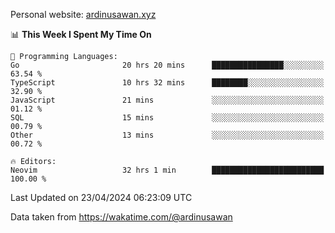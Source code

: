 Personal website: [ardinusawan.xyz](https://ardinusawan.xyz)

<!--START_SECTION:waka-->
📊 **This Week I Spent My Time On** 

```text
💬 Programming Languages: 
Go                       20 hrs 20 mins      ████████████████░░░░░░░░░   63.54 % 
TypeScript               10 hrs 32 mins      ████████░░░░░░░░░░░░░░░░░   32.90 % 
JavaScript               21 mins             ░░░░░░░░░░░░░░░░░░░░░░░░░   01.12 % 
SQL                      15 mins             ░░░░░░░░░░░░░░░░░░░░░░░░░   00.79 % 
Other                    13 mins             ░░░░░░░░░░░░░░░░░░░░░░░░░   00.72 % 

🔥 Editors: 
Neovim                   32 hrs 1 min        █████████████████████████   100.00 % 
```


 Last Updated on 23/04/2024 06:23:09 UTC
<!--END_SECTION:waka-->
Data taken from https://wakatime.com/@ardinusawan
